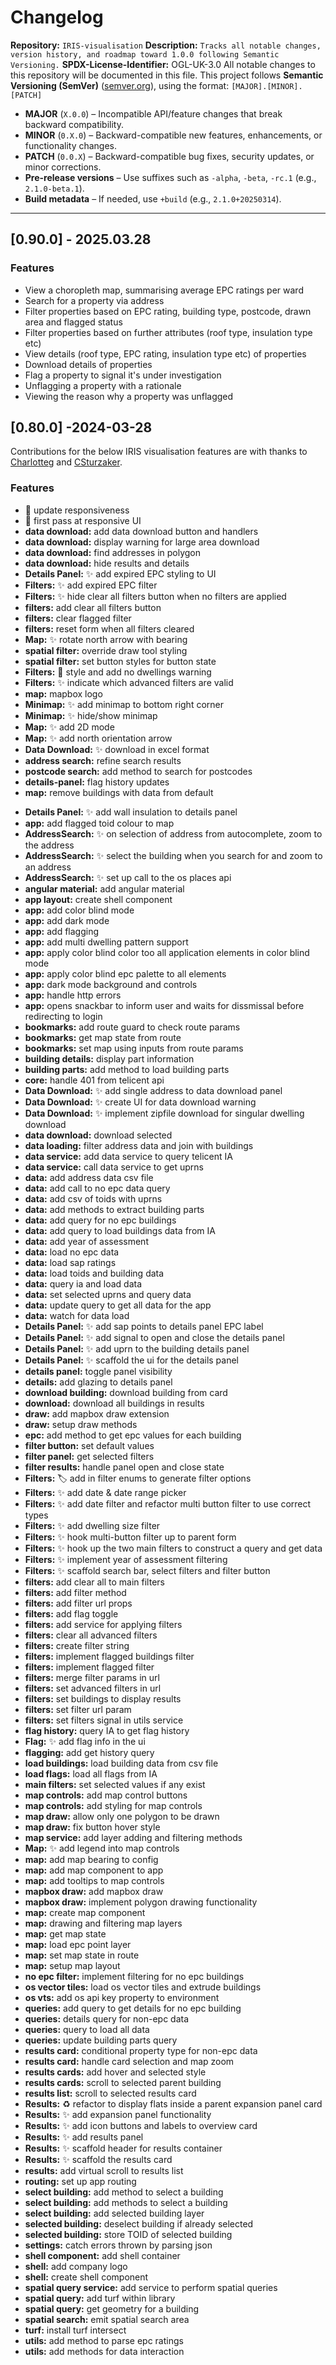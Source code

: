 # Changelog

**Repository:** `IRIS-visualisation`
**Description:** `Tracks all notable changes, version history, and roadmap toward 1.0.0 following Semantic Versioning.`
**SPDX-License-Identifier:** OGL-UK-3.0
All notable changes to this repository will be documented in this file.
This project follows **Semantic Versioning (SemVer)** ([semver.org](https://semver.org/)), using the format:
 `[MAJOR].[MINOR].[PATCH]`
 - **MAJOR** (`X.0.0`) – Incompatible API/feature changes that break backward compatibility.
 - **MINOR** (`0.X.0`) – Backward-compatible new features, enhancements, or functionality changes.
 - **PATCH** (`0.0.X`) – Backward-compatible bug fixes, security updates, or minor corrections.
 - **Pre-release versions** – Use suffixes such as `-alpha`, `-beta`, `-rc.1` (e.g., `2.1.0-beta.1`).
 - **Build metadata** – If needed, use `+build` (e.g., `2.1.0+20250314`).

 ---

## [0.90.0] - 2025.03.28

### Features

 - View a choropleth map, summarising average EPC ratings per ward
 - Search for a property via address
 - Filter properties based on EPC rating, building type, postcode, drawn area and flagged status
 - Filter properties based on further attributes (roof type, insulation type etc)
 - View details (roof type, EPC rating, insulation type etc) of properties
 - Download details of properties
 - Flag a property to signal it's under investigation
 - Unflagging a property with a rationale
 - Viewing the reason why a property was unflagged


## [0.80.0] -2024-03-28
Contributions for the below IRIS visualisation features are with thanks to [Charlotteg](https://github.com/Charlotteg) and [CSturzaker](craig.sturzaker@arup.com).

### Features

* :iphone: update responsiveness
* :lipstick: first pass at responsive UI
* **data download:** add data download button and handlers
* **data download:** display warning for large area download
* **data download:** find addresses in polygon
* **data download:** hide results and details
* **Details Panel:** :sparkles: add expired EPC styling to UI
* **Filters:** :sparkles: add expired EPC filter
* **Filters:** :sparkles: hide clear all filters button when no filters are applied
* **filters:** add clear all filters button
* **filters:** clear flagged filter
* **filters:** reset form when all filters cleared
* **Map:** :sparkles: rotate north arrow with bearing
* **spatial filter:** override draw tool styling
* **spatial filter:** set button styles for button state
* **Filters:** :lipstick: style and add no dwellings warning
* **Filters:** :sparkles: indicate which advanced filters are valid
* **map:** mapbox logo
* **Minimap:** :sparkles: add minimap to bottom right corner
* **Minimap:** :sparkles: hide/show minimap
* **Map:** :sparkles: add 2D mode
* **Map:** :sparkles: add north orientation arrow
* **Data Download:** :sparkles: download in excel format
* **address search:** refine search results
* **postcode search:** add method to search for postcodes
* **details-panel:** flag history updates
* **map:** remove buildings with data from default
- **Details Panel:** :sparkles: add wall insulation to details panel
- **app:** add flagged toid colour to map
- **AddressSearch:** :sparkles: on selection of address from autocomplete, zoom to the address
- **AddressSearch:** :sparkles: select the building when you search for and zoom to an address
- **AddressSearch:** :sparkles: set up call to the os places api
- **angular material:** add angular material
- **app layout:** create shell component
- **app:** add color blind mode
- **app:** add dark mode
- **app:** add flagging
- **app:** add multi dwelling pattern support
- **app:** apply color blind color too all application elements in color blind mode
- **app:** apply color blind epc palette to all elements
- **app:** dark mode background and controls
- **app:** handle http errors
- **app:** opens snackbar to inform user and waits for dissmissal before redirecting to login
- **bookmarks:** add route guard to check route params
- **bookmarks:** get map state from route
- **bookmarks:** set map using inputs from route params
- **building details:** display part information
- **building parts:** add method to load building parts
- **core:** handle 401 from telicent api
- **Data Download:** :sparkles: add single address to data download panel
- **Data Download:** :sparkles: create UI for data download warning
- **Data Download:** :sparkles: implement zipfile download for singular dwelling download
- **data download:** download selected
- **data loading:** filter address data and join with buildings
- **data service:** add data service to query telicent IA
- **data service:** call data service to get uprns
- **data:** add address data csv file
- **data:** add call to no epc data query
- **data:** add csv of toids with uprns
- **data:** add methods to extract building parts
- **data:** add query for no epc buildings
- **data:** add query to load buildings data from IA
- **data:** add year of assessment
- **data:** load no epc data
- **data:** load sap ratings
- **data:** load toids and building data
- **data:** query ia and load data
- **data:** set selected uprns and query data
- **data:** update query to get all data for the app
- **data:** watch for data load
- **Details Panel:** :sparkles: add sap points to details panel EPC label
- **Details Panel:** :sparkles: add signal to open and close the details panel
- **Details Panel:** :sparkles: add uprn to the building details panel
- **Details Panel:** :sparkles: scaffold the ui for the details panel
- **details panel:** toggle panel visibility
- **details:** add glazing to details panel
- **download building:** download building from card
- **download:** download all buildings in results
- **draw:** add mapbox draw extension
- **draw:** setup draw methods
- **epc:** add method to get epc values for each building
- **filter button:** set default values
- **filter panel:** get selected filters
- **filter results:** handle panel open and close state
- **Filters:** :label: add in filter enums to generate filter options 
- **Filters:** :sparkles: add date & date range picker
- **Filters:** :sparkles: add date filter and refactor multi button filter to use correct types
- **Filters:** :sparkles: add dwelling size filter 
- **Filters:** :sparkles: hook multi-button filter up to parent form
- **Filters:** :sparkles: hook up the two main filters to construct a query and get data
- **Filters:** :sparkles: implement year of assessment filtering
- **Filters:** :sparkles: scaffold search bar, select filters and filter button
- **filters:** add clear all to main filters
- **filters:** add filter method
- **filters:** add filter url props
- **filters:** add flag toggle
- **filters:** add service for applying filters
- **filters:** clear all advanced filters
- **filters:** create filter string
- **filters:** implement flagged buildings filter
- **filters:** implement flagged filter
- **filters:** merge filter params in url
- **filters:** set advanced filters in url
- **filters:** set buildings to display results
- **filters:** set filter url param
- **filters:** set filters signal in utils service
- **flag history:** query IA to get flag history
- **Flag:** :sparkles: add flag info in the ui
- **flagging:** add get history query
- **load buildings:** load building data from csv file
- **load flags:** load all flags from IA
- **main filters:** set selected values if any exist
- **map controls:** add map control buttons
- **map controls:** add styling for map controls
- **map draw:** allow only one polygon to be drawn
- **map draw:** fix button hover style
- **map service:** add layer adding and filtering methods 
- **Map:** :sparkles: add legend into map controls
- **map:** add map bearing to config
- **map:** add map component to app
- **map:** add tooltips to map controls
- **mapbox draw:** add mapbox draw
- **mapbox draw:** implement polygon drawing functionality
- **map:** create map component
- **map:** drawing and filtering map layers
- **map:** get map state
- **map:** load epc point layer
- **map:** set map state in route
- **map:** setup map layout
- **no epc filter:** implement filtering for no epc buildings
- **os vector tiles:** load os vector tiles and extrude buildings
- **os vts:** add os api key property to environment
- **queries:** add query to get details for no epc building
- **queries:** details query for non-epc data
- **queries:** query to load all data
- **queries:** update building parts query
- **results card:** conditional property type for non-epc data
- **results card:** handle card selection and map zoom
- **results cards:** add hover and selected style
- **results cards:** scroll to selected parent building
- **results list:** scroll to selected results card
- **Results:** :recycle: refactor to display flats inside a parent expansion panel card
- **Results:** :sparkles: add expansion panel functionality
- **Results:** :sparkles: add icon buttons and labels to overview card
- **Results:** :sparkles: add results panel
- **Results:** :sparkles: scaffold header for results container
- **Results:** :sparkles: scaffold the results card
- **results:** add virtual scroll to results list
- **routing:** set up app routing
- **select building:** add method to select a building
- **select building:** add methods to select a building
- **select building:** add selected building layer
- **selected building:** deselect building if already selected
- **selected building:** store TOID of selected building
- **settings:** catch errors thrown by parsing json
- **shell component:** add shell container
- **shell:** add company logo
- **shell:** create shell component
- **spatial query service:** add service to perform spatial queries
- **spatial query:** add turf within library
- **spatial query:** get geometry for a building
- **spatial search:** emit spatial search area
- **turf:** install turf intersect
- **utils:** add method to parse epc ratings
- **utils:** add methods for data interaction
